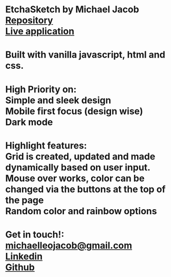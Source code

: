 # EtchaSketch by Michael Jacob<br><a href="https://github.com/Michaelleojacob/etchv3" target="_blank">Repository</a><br><a href="https://michaelleojacob.github.io/etchv3/" target="\_blank">Live application</a>

# Built with vanilla javascript, html and css.

# High Priority on:<br>Simple and sleek design<br>Mobile first focus (design wise)<br>Dark mode

# Highlight features:<br>Grid is created, updated and made dynamically based on user input.<br>Mouse over works, color can be changed via the buttons at the top of the page<br>Random color and rainbow options

# Get in touch!:<br>michaelleojacob@gmail.com<br><a href="https://www.linkedin.com/public-profile/in/michael-leo-jacob" target="_blank">Linkedin</a><br><a href="https://https://github.com/Michaelleojacob" target="_blank">Github</a>
